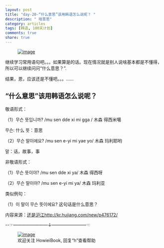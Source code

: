 ```yaml
---
layout: post
title: "day-20-“什么意思”该用韩语怎么说呢？ "
description: " 啥意思"
category: articles
tags: [韩语, 100天计划]
comments: true
share: true
---
```



<figure >
    <a href="../../images/k20.jpg"><img src="../../images/k20.jpg" alt="image"></a>
     <figcaption>  </figcaption>
</figure>



继续学习常用语句吧。。。如果算是的话。现在情况就是别人说啥基本都是不懂得，所以可以继续问问“什么意思？”.

结果，恩，应该还是不懂吧。。。……

“什么意思”该用韩语怎么说呢？
---

敬语形式：

（1）무슨 뜻입니까? /mu sen dde xi mi gga / 木森 得西米噶

무슨: 什么
뜻：意思


（2）무슨 말이에요? /mu sen e-yi mi yae yo/ 木森 玛利耶哟

말：话，故事，事


非敬语形式：

（1）무슨 뜻이야? /mu sen dde xi ya/ 木森 得西呀


（2）무슨 말이야? /mu sen e-yi mi ya/ 木森 玛利亚


类似例句：

（1）이 말이 무슨 뜻이에요? 这句话是什么意思？

内容来源：[还是沪江http://kr.hujiang.com/new/p476172/](http://kr.hujiang.com/new/p476172/)



--☞————————↓————————☜
<figure >
    <a href="../../images/HowieiBook2D.jpg"><img src="../../images/HowieiBook2D.jpg" alt="image"></a>
    <figcaption> 欢迎关注 HowieiBook, 回复“h”查看帮助</figcaption>
</figure>
